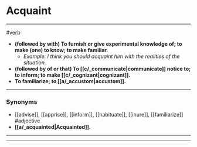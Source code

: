 # Acquaint
---
#verb
- **(followed by with) To furnish or give experimental knowledge of; to make (one) to know; to make familiar.**
	- _Example: I think you should acquaint him with the realities of the situation._
- **(followed by of or that) To [[c/_communicate|communicate]] notice to; to inform; to make [[c/_cognizant|cognizant]].**
- **To familiarize; to [[a/_accustom|accustom]].**
---
### Synonyms
- [[advise]], [[apprise]], [[inform]], [[habituate]], [[inure]], [[familiarize]]
#adjective
- **[[a/_acquainted|Acquainted]].**
---
---
